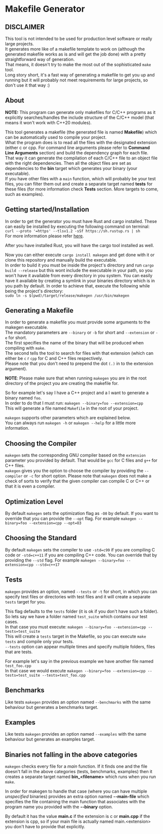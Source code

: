 # Makefile Generator

## DISCLAIMER

This tool is not intended to be used for production level software or really large projects. \
It generates more like of a makefile template to work on (although the generated makefile works as is and will get the job done) with a pretty straightforward way of generation.\
That means, it doesn't try to make the most out of the sophisticated `make` tool. \
Long story short, it's a fast way of generating a makefile to get you up and running but it will probably not meet requirements for large projects, so don't use it that way :)

## About

**NOTE:** This program can generate only makefiles for C/C++ programs as it explicitly searches/handles the include structure of the C/C++ model (that means it won't work with C++20 modules).

This tool generates a makefile (the generated file is named **Makefile**) which can be automatically used to compile your project. \
What the program does is to read all the files with the designated extension (either c or cpp. For command line arguments please refer to **Command Line Arguments** section) and build the dependency graph for each file. \
That way it can generate the compilation of each C/C++ file to an object file with the right dependencies. Then all the object files are set as dependencies to the **bin** target which generates your binary (your executable). \
If you have other files with a `main` function, which will probably be your test files, you can filter them out and create a separate target named **tests** for these files (for more information check **Tests** section. More targets to come, such as examples).

## Getting started/Installation

In order to get the generator you must have Rust and cargo installed. These can easily be installed by executing the following command on terminal: \
`curl --proto '=https' --tlsv1.2 -sSf https://sh.rustup.rs | sh` \
For more information please refer [here](https://www.rust-lang.org/tools/install).

After you have installed Rust, you will have the cargo tool installed as well.

Now you can either execute `cargo install makegen` and get done with it or clone this repository and manually build the executable. \
In order to build it you must be inside the project's directory and run `cargo build --release` but this wont include the executable in your path, so you won't have it available from every directory in you system. You can easily have it available by creating a symlink in your binaries directory which is in you path by default. In order to achieve that, execute the following while being the project's directory: \
`sudo ln -s $(pwd)/target/release/makegen /usr/bin/makegen`

## Generating a Makefile

In order to generate a makefile you must provide some arguments to the makegen executable. \
The mandatory parameters are `--binary` or `-b` for short and `--extension` or `-e` for short. \
The first specifies the name of the binary that will be produced when compiling with `make`. \
The second tells the tool to search for files with that extension (which can either be `c` r `cpp` for C and C++ files respectively. \
Please note that you don't need to prepend the dot `(.)` in to the extension argument).

**NOTE**: Please make sure that when running `makegen` you are in the root directory of the project you are creating the makefile for. 

So for example let's say I have a C++ project and a I want to generate a binary named `foo`.\
In order to do that I must run: `makegen --binary=foo --extension=cpp`\
This will generate a file named `Makefile` in the root of your project.

`makegen` supports other parameters which are explained below.\
You can always run `makegen -h` or `makegen --help`  for a little more information.

## Choosing the Compiler

`makegen` sets the corresponding GNU compiler based on the `extension` parameter you provided by default.
That would be `gcc` for C files and `g++` for C++ files.\
`makegen` gives you the option to choose the compiler by providing the `--compiler` or `-c` for short option.
Please note that `makegen` does not make a check of sorts to verify that the given compiler can compile C or C++ or that it is even a compiler.

## Optimization Level

By default `makegen` sets the optimization flag as `-O0` by default. If you want to override that you can provide the `--opt` flag. For example `makegen --binary=foo --extension=cpp --opt=O3`

## Choosing the Standard

By default `makegen` sets the compiler to use `-std=c99` if you are compiling C code or `-std=c++11` if you are compiling C++ code. You can override that by providing the `--std` flag.
For example `makegen --binary=foo --extension=cpp --std=c++17`

## Tests

`makegen` provides an option, named `--tests` or `-t` for short, in which you can specify test files or directories with test files and it will create a separate `tests` target for you.

This flag defaults to the `tests` folder (it is ok if you don't have such a folder). \
So lets say we have a folder named `test_suite` which contains our test cases. \
In that case you must execute: `makegen --binary=foo --extension=cpp --tests=test_suite` \
This will create a `tests` target in the Makefile, so you can execute `make tests` and compile only your tests. \
`--tests` option can appear multiple times and specify multiple folders, files that are tests.

For example let's say in the previous example we have another file named `test_foo.cpp` \
In that case we would execute `makegen --binary=foo --extension=cpp --tests=test_suite --tests=test_foo.cpp`

## Benchmarks

Like tests `makegen` provides an option named `--benchmarks` with the same behaviour but generates a benchmarks target.

## Examples

Like tests `makegen` provides an option named `--examples` with the same behaviour but generates an examples target.

## Binaries not falling in the above categories

`makegen` checks every file for a *main* function. If it finds one and the file doesn't fall in the above categories (tests, benchmarks, examples)
then it creates a separate target named **bin_\<filename\>** which runs when you run `make`.

In order for makegen to handle that case (where you can have multiple _unspecified_ binaries) provides an extra option
named **--main-file** which specifies the file containing the main function that associates with the program name you
provided with the **--binary** option.

By default it has the value **main.c** if the extension is c or **main.cpp** if the extension is cpp,
so if your main file is actually named main.\<extension\> you don't have to provide that explicitly.